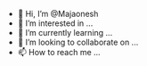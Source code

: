 - 👋 Hi, I’m @Majaonesh
- 👀 I’m interested in ...
- 🌱 I’m currently learning ...
- 💞️ I’m looking to collaborate on ...
- 📫 How to reach me ...

<!---
Majaonesh/Majaonesh is a ✨ special ✨ repository because its `README.md` (this file) appears on your GitHub profile.
You can click the Preview link to take a look at your changes.
--->
